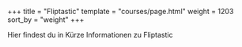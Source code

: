 +++
title = "Fliptastic"
template = "courses/page.html"
weight = 1203
sort_by = "weight"
+++

Hier findest du in Kürze Informationen zu Fliptastic
